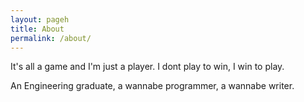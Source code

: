 ```yaml
---
layout: pageh
title: About
permalink: /about/
---
```



It's all a game and I'm just a player. I dont play to win, I win to play.



An Engineering graduate, a wannabe programmer, a wannabe writer.